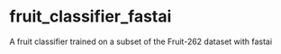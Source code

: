 # fruit_classifier_fastai
A fruit classifier trained on a subset of the Fruit-262 dataset with fastai
